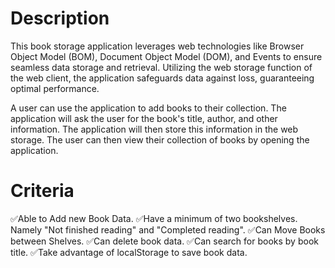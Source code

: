 # Description
This book storage application leverages web technologies like Browser Object Model (BOM), Document Object Model (DOM), and Events to ensure seamless data storage and retrieval. Utilizing the web storage function of the web client, the application safeguards data against loss, guaranteeing optimal performance.

A user can use the application to add books to their collection. The application will ask the user for the book's title, author, and other information. The application will then store this information in the web storage. The user can then view their collection of books by opening the application.

# Criteria
✅Able to Add new Book Data.
✅Have a minimum of two bookshelves. Namely "Not finished reading" and "Completed reading".
✅Can Move Books between Shelves.
✅Can delete book data.
✅Can search for books by book title.
✅Take advantage of localStorage to save book data.

